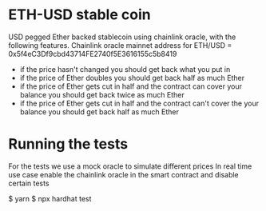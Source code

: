 # ETH-USD stable coin

USD pegged Ether backed stablecoin using chainlink oracle, with the following features.
Chainlink oracle mainnet address for ETH/USD = 0x5f4eC3Df9cbd43714FE2740f5E3616155c5b8419

- if the price hasn't changed you should get back what you put in
- if the price of Ether doubles you should get back half as much Ether
- if the price of Ether gets cut in half and the contract can cover your balance you should get back twice as much Ether
- if the price of Ether gets cut in half and the contract can't cover the your balance you should get back half as much Ether

# Running the tests

For the tests we use a mock oracle to simulate different prices
In real time use case enable the chainlink oracle in the smart contract and disable certain tests

$ yarn
$ npx hardhat test
